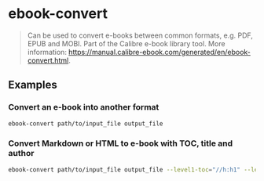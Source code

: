 # ebook-convert

> Can be used to convert e-books between common formats, e.g. PDF, EPUB and MOBI. Part of the Calibre e-book library tool. More information: <https://manual.calibre-ebook.com/generated/en/ebook-convert.html>.

## Examples

### Convert an e-book into another format

```bash
ebook-convert path/to/input_file output_file
```

### Convert Markdown or HTML to e-book with TOC, title and author

```bash
ebook-convert path/to/input_file output_file --level1-toc="//h:h1" --level2-toc="//h:h2" --level3-toc="//h:h3" --title=title --authors=author
```
